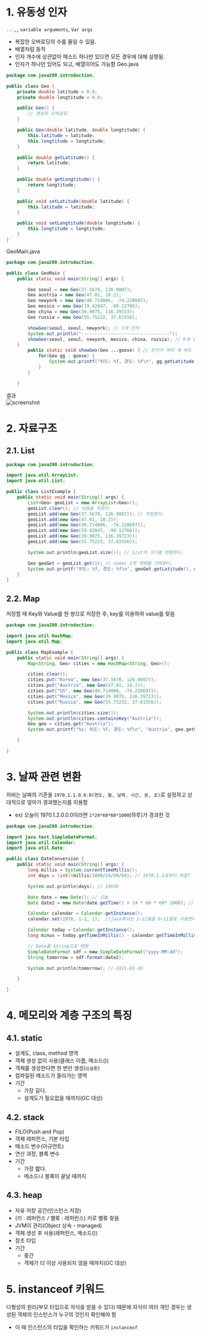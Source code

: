 # 1. 유동성 인자
`...,`, `variable arguments`, `Var args`
- 복잡한 오버로딩의 수를 줄일 수 있음.
- 배열처럼 동작
- 인자 개수에 상관없이 메소드 하나만 있으면 모든 경우에 대해 실행됨.
- 인자가 하나만 있어도 되고, 배열이어도 가능함
Geo.java
```java
package com.java200.introduction;

public class Geo {
    private double latitude = 0.0;
    private double longtitude = 0.0;

    public Geo() {
        // 생성자 오버로딩
    }

    public Geo(double latitude, double longtitude) {
        this.latitude = latitude;
        this.longtitude = longtitude;
    }

    public double getLatitude() {
        return latitude;
    }

    public double getLongtitude() {
        return longtitude;
    }

    public void setLatitude(double latitude) {
        this.latitude = latitude;
    }

    public void setLongtitude(double longtitude) {
        this.longtitude = longtitude;
    }
}

```
GeoMain.java
```java
package com.java200.introduction;

public class GeoMain {
    public static void main(String[] args) {

        Geo seoul = new Geo(37.5670, 126.9807);
        Geo austria = new Geo(47.01, 10.2);
        Geo newyork = new Geo(40.714086, -74.228697);
        Geo mexico = new Geo(19.42847, -99.12766);
        Geo china = new Geo(39.9075, 116.39723);
        Geo russia = new Geo(55.75222, 37.61556);

        showGeo(seoul, seoul, newyork); // 3개 인자 
        System.out.println("---------------------------------");
        showGeo(seoul, seoul, newyork, mexico, china, russia); // 6개 인자 
    } 
        public static void showGeo(Geo ...goose) { // 인자가 여러 개 와도 된다.
            for(Geo gg : goose) {
                System.out.printf("위도: %f, 경도: %f\n", gg.getLatitude(), gg.getLongtitude());
            }
        }

    }

```
결과<br/>
![screenshot](img/varargs.png)

# 2. 자료구조
## 2.1. List
```java
package com.java200.introduction;

import java.util.ArrayList;
import java.util.List;

public class ListExample {
    public static void main(String[] args) {
        List<Geo> geoList = new ArrayList<Geo>();
        geoList.clear(); // 내용을 지운다. 
        geoList.add(new Geo(37.5670, 126.9807)); // 저장한다.
        geoList.add(new Geo(47.01, 10.2));
        geoList.add(new Geo(40.714086, -74.228697));
        geoList.add(new Geo(19.42847, -99.12766));
        geoList.add(new Geo(39.9075, 116.39723));
        geoList.add(new Geo(55.75222, 37.61556));

        System.out.println(geoList.size()); // List의 크기를 반환한다.

        Geo geoGet = geoList.get(1); // index 1의 객체를 가져온다.
        System.out.printf("위도: %f, 경도: %f\n", geoGet.getLatitude(), geoGet.getLongtitude());
    }
}

```

## 2.2. Map
저장할 때 Key와 Value를 한 쌍으로 저장한 후, key를 이용하여 value를 찾음
```java
package com.java200.introduction;

import java.util.HashMap;
import java.util.Map;

public class MapExample {
    public static void main(String[] args) {
        Map<String, Geo> cities = new HashMap<String, Geo>();

        cities.clear();
        cities.put("Korea", new Geo(37.5670, 126.9807));
        cities.put("Austria", new Geo(47.01, 10.2));
        cities.put("US", new Geo(40.714086, -74.228697));
        cities.put("Mexico", new Geo(39.9075, 116.39723));
        cities.put("Russia", new Geo(55.75222, 37.61556));

        System.out.println(cities.size());
        System.out.println(cities.containsKey("Austria"));
        Geo geo = cities.get("Austria");
        System.out.printf("%s: 위도: %f, 경도: %f\n", "Austria", geo.getLatitude(), geo.getLongtitude());

    }

}
```

# 3. 날짜 관련 변환
자바는 날짜의 기준을 `1970.1.1.0.0.0(연도, 월, 날짜, 시간, 분, 초)`로 설정하고 상대적으로 얼마가 경과했는지를 이용함
- ex) 오늘이 1970.1.2.0.0.0이라면 `1*24*60*60*1000`(하루)가 경과한 것

```java
package com.java200.introduction;

import java.text.SimpleDateFormat;
import java.util.Calendar;
import java.util.Date;

public class DateConversion {
    public static void main(String[] args) {
        long millis = System.currentTimeMillis();
        int days = (int)(millis/1000/24/60/60); // 1970.1.1로부터 며칠?

        System.out.println(days); // 18636

        Date date = new Date(); // 오늘
        Date date2 = new Date(date.getTime() + 24 * 60 * 60* 1000); // 내일

        Calendar calendar = Calendar.getInstance();
        calendar.set(1970, 1-1, 1);  //java에서는 1~12월을 0~11월로 사용한다.

        Calendar today = Calendar.getInstance();
        long minus = today.getTimeInMillis() - calendar.getTimeInMillis(); // 현재-1970.1.1

        // Date를 String으로 변환
        SimpleDateFormat sdf = new SimpleDateFormat("yyyy-MM-dd");
        String tomorrow = sdf.format(date2);

        System.out.println(tomorrow); // 2021-01-10

    }

}
```

# 4. 메모리와 계층 구조의 특징
## 4.1. static
- 설계도, class, method 영역
- 객체 생성 없이 사용(클래스 이름, 메소드())
- 객체를 생성한다면 한 번만 생성(`싱글톤`)
- 컴파일된 메소드가 올라가는 영역
- 기간
  - 가장 길다.
  - 설계도가 필요없을 때까지(GC 대상)

## 4.2. stack
- FILO(Push and Pop)
- 객체 레퍼런스, 기본 타입
- 메소드 변수(아규먼트)
- 연산 과정, 블록 변수
- 기간
  - 가장 짧다.
  - 메소드나 블록이 끝날 때까지

## 4.3. heap
- 자유 저장 공간(인스턴스 저장)
- (키 : 레퍼런스 / 밸류 : 레퍼런스) 키로 밸류 찾음
- JVM이 관리(Object 상속 - managed)
- 객체 생성 후 사용(래퍼런스, 메소드())
- 참조 타입
- 기간
  - 중간
  - 객체가 더 이상 사용되지 않을 때까지(GC 대상)

# 5. instanceof 키워드
다형성의 원리(부모 타입으로 자식을 받을 수 있다) 때문에 자식이 여러 개인 경우는 생성된 객체의 인스턴스가 누구의 것인지 확인해야 함
- 이 때 인스턴스의 타입을 확인하는 키워드가 `instanceof`
